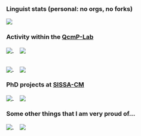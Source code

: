 ### Linguist stats (personal: no orgs, no forks)

<a>
  <img align="center" src="https://bellomia-readme-stats.vercel.app/api/top-langs/?username=bellomia&langs_count=10&layout=compact&exclude_repo=readme-stats,PythTB,LearningWolfram_Adalta,ghost-lanc-ed,ghost_dmft_ed&hide=tex,javascript,css,html&theme=graywhite&hide_title=true"
</a>
  
### Activity within the [QcmP-Lab](https://github.com/QcmPlab)

<a href="https://github.com/QcmPlab/CDMFT-LANC-ED">
  <img align="center" src="https://bellomia-readme-stats.vercel.app/api/pin/?username=qcmplab&repo=CDMFT-LANC-ED" />
</a> &nbsp &nbsp
<a href="https://github.com/QcmPlab/LIB_DMFT_ED">
  <img align="center" src="https://bellomia-readme-stats.vercel.app/api/pin/?username=qcmplab&repo=LIB_DMFT_ED" />
</a>  

######

<a href="https://github.com/QcmPlab/HoneyTools">
  <img align="center" src="https://bellomia-readme-stats.vercel.app/api/pin/?username=QcmPlab&repo=HoneyTools" />
</a> &nbsp &nbsp
<a href="https://github.com/QcmPlab/SciFortran">
  <img align="center" src="https://bellomia-readme-stats.vercel.app/api/pin/?username=qcmplab&repo=SciFortran" />
</a>

### PhD projects at [SISSA-CM](https://cm.sissa.it/people/members.php?ID=2505)

<a href="https://github.com/bellomia/KMHproject">
  <img align="center" src="https://bellomia-readme-stats.vercel.app/api/pin/?username=bellomia&repo=KMHproject" />
</a> &nbsp &nbsp
<a href="https://github.com/bellomia/MIproject">
  <img align="center" src="https://bellomia-readme-stats.vercel.app/api/pin/?username=bellomia&repo=MIproject" />
</a>

### Some other things that I am very proud of...

<a href="https://github.com/bellomia/colorlab">
  <img align="center" src="https://bellomia-readme-stats.vercel.app/api/pin/?username=bellomia&repo=colorlab" />
</a> &nbsp &nbsp
<a href="https://github.com/bellomia/matlab-multiple-dispatch">
  <img align="center" src="https://bellomia-readme-stats.vercel.app/api/pin/?username=bellomia&repo=matlab-multiple-dispatch" />
</a>


























































<!--
### Hi there 👋
**bellomia/bellomia** is a ✨ _special_ ✨ repository because its `README.md` (this file) appears on your GitHub profile.

Here are some ideas to get you started:

- 🔭 I’m currently working on ...
- 🌱 I’m currently learning ...
- 👯 I’m looking to collaborate on ...
- 🤔 I’m looking for help with ...
- 💬 Ask me about ...
- 📫 How to reach me: ...
- 😄 Pronouns: ...
- ⚡ Fun fact: ...
-->
